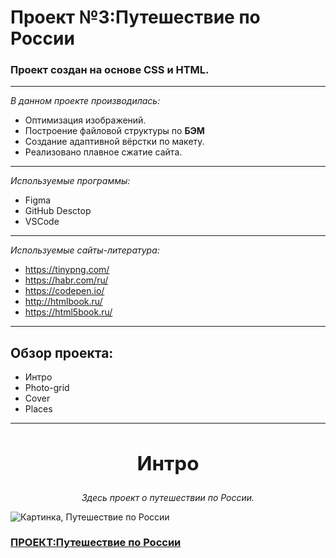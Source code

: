 # Проект №3:Путешествие по России

### Проект создан на основе **СSS** и **HTML**.
---
*В данном проекте производилась:*
- Оптимизация изображений.
- Построение файловой структуры по **БЭМ**
- Создание адаптивной вёрстки по макету.
- Реализовано плавное сжатие сайта.
---
*Используемые программы:*
- Figma
- GitHub Desctop
- VSCode
---
*Используемые сайты-литература:*
- https://tinypng.com/
- https://habr.com/ru/
- https://codepen.io/
- http://htmlbook.ru/
- https://html5book.ru/
---
## Обзор проекта:
- Интро
- Photo-grid
- Cover
- Places
---
## __<h2 align="center">Интро</h2>__
_<p align="center">Здесь проект о путешествии по России.</p>_
![Картинка, Путешествие по России](readme_assets/Intro.png)

 ### [ПРОЕКТ:Путешествие по России](https://miskevichstanislav.github.io/russian-travel/)
